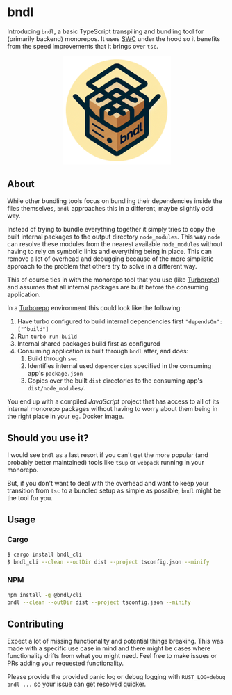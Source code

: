 # bndl

Introducing `bndl`, a basic TypeScript transpiling and bundling tool for (primarily backend) monorepos. It uses [SWC](https://swc.rs/) under the hood so it benefits from the speed improvements that it brings over `tsc`.

<p align="center">
<img src="./resources/bndl.png" width="250">

## About

While other bundling tools focus on bundling their dependencies inside the files themselves, `bndl` approaches this in a different, maybe slightly odd way.

Instead of trying to bundle everything together it simply tries to copy the built internal packages to the output directory `node_modules`. This way `node` can resolve these modules from the nearest available `node_modules` without having to rely on symbolic links and everything being in place. This can remove a lot of overhead and debugging because of the more simplistic approach to the problem that others try to solve in a different way.

This of course ties in with the monorepo tool that you use (like [Turborepo](https://turbo.build/repo)) and assumes that all internal packages are built before the consuming application.

In a [Turborepo](https://turbo.build/repo) environment this could look like the following:

1. Have turbo configured to build internal dependencies first `"dependsOn": ["^build"]`
2. Run `turbo run build`
3. Internal shared packages build first as configured
4. Consuming application is built through `bndl` after, and does:
    1. Build through `swc`
    2. Identifies internal used `dependencies` specified in the consuming app's `package.json`
    3. Copies over the built `dist` directories to the consuming app's `dist/node_modules/`.

You end up with a compiled _JavaScript_ project that has access to all of its internal monorepo packages without having to worry about them being in the right place in your eg. Docker image.

## Should you use it?

I would see `bndl` as a last resort if you can't get the more popular (and probably better maintained) tools like `tsup` or `webpack` running in your monorepo.

But, if you don't want to deal with the overhead and want to keep your transition from `tsc` to a bundled setup as simple as possible, `bndl` might be the tool for you.

## Usage

### Cargo

```bash
$ cargo install bndl_cli
$ bndl_cli --clean --outDir dist --project tsconfig.json --minify
```

### NPM

```bash
npm install -g @bndl/cli
bndl --clean --outDir dist --project tsconfig.json --minify
```

## Contributing

Expect a lot of missing functionality and potential things breaking. This was made with a specific use case in mind and there might be cases where functionality drifts from what you might need. Feel free to make issues or PRs adding your requested functionality.

Please provide the provided panic log or debug logging with `RUST_LOG=debug bndl ...` so your issue can get resolved quicker.
